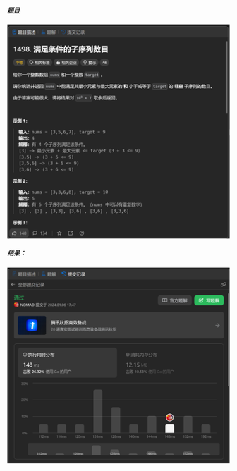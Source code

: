 ##### [题目](https://leetcode.cn/problems/number-of-subsequences-that-satisfy-the-given-sum-condition/description/)
![pic](img.png)
##### 结果：
![pic](result.png)